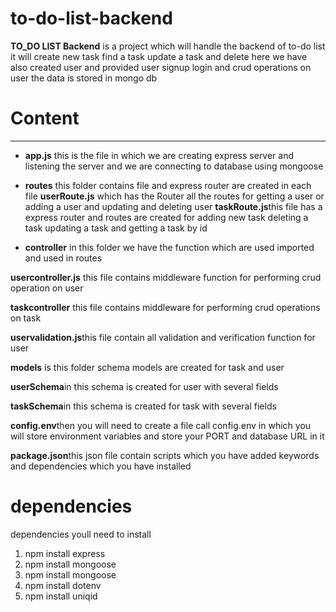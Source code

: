 # to-do-list-backend

**TO_DO LIST Backend** is a project which will handle the backend of to-do list it will create new task find a task  update a task and delete here we have also created user and provided user signup login and crud operations on user the data is stored in mongo db

# Content

<hr>

- **app.js** this is the file in which we are creating express server and listening the server and we are connecting to database using mongoose

- **routes** this folder contains file and express router are created in each file **userRoute.js** which has the Router all the routes for getting a user or adding a user and updating and deleting user
**taskRoute.js**this file has a express router and routes are created for adding new task deleting a task updating a task and getting a task by id
- **controller** in this folder we have the function which are used imported and used in routes

**usercontroller.js** this file contains middleware function for performing crud operation on user

**taskcontroller** this file  contains middleware for performing crud operations on task 

**uservalidation.js**this file contain all validation and verification function for user

**models** is this folder schema models are created for task and user

**userSchema**in this schema is created for user with several fields

**taskSchema**in this schema is created for task with several fields 

**config.env**then you will need to create a file call config.env in which you will store environment variables and store your PORT and database URL in it

**package.json**this json file contain scripts which you have added keywords and dependencies which you have installed

# dependencies
dependencies youll need to install

1) npm install express
2) npm install mongoose
3) npm install mongoose
4) npm install dotenv
5) npm install uniqid
